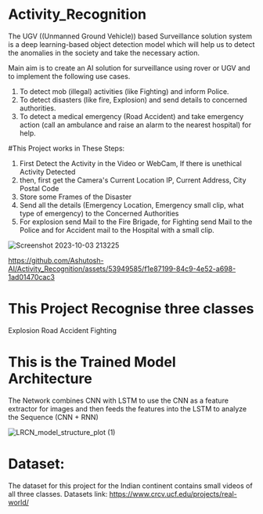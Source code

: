 # Activity_Recognition
The UGV ((Unmanned Ground Vehicle)) based Surveillance solution system is a deep learning-based object detection
model which will help us to detect the anomalies in the society and take the necessary
action.

Main aim is to create an AI solution for surveillance using rover or UGV and to
implement the following use cases.
1. To detect mob (illegal) activities (like Fighting) and inform Police.
2. To detect disasters (like fire, Explosion) and send details to concerned authorities.
3. To detect a medical emergency (Road Accident) and take emergency action (call an
   ambulance and raise an alarm to the nearest hospital) for help.

#This Project works in These Steps:
1. First Detect the Activity in the Video or WebCam, If there is unethical Activity Detected
2. then, first get the Camera's Current Location IP, Current Address, City Postal Code
3. Store some Frames of the Disaster
4. Send all the details (Emergency Location, Emergency small clip, what type of emergency) to the Concerned Authorities
5. For explosion send Mail to the Fire Brigade, for Fighting send Mail to the Police and for Accident mail to the Hospital with a small clip.


![Screenshot 2023-10-03 213225](https://github.com/Ashutosh-AI/Activity_Recognition/assets/53949585/7d8a9fea-fcf2-477e-88c4-0d1a87c3d77c)


https://github.com/Ashutosh-AI/Activity_Recognition/assets/53949585/f1e87199-84c9-4e52-a698-1ad01470cac3



# This Project Recognise three classes 
Explosion
Road Accident
Fighting

# This is the Trained Model Architecture
The Network combines CNN with LSTM to use the CNN as a feature extractor for images and then feeds the features into the LSTM to analyze the Sequence (CNN + RNN)

![LRCN_model_structure_plot (1)](https://github.com/Ashutosh-AI/Activity_Recognition/assets/53949585/1bb7e338-c387-4f33-9564-b6adbaf3150e)

# Dataset:
  The dataset for this project for the Indian continent contains small videos of all three classes.
  Datasets link:
  https://www.crcv.ucf.edu/projects/real-world/
